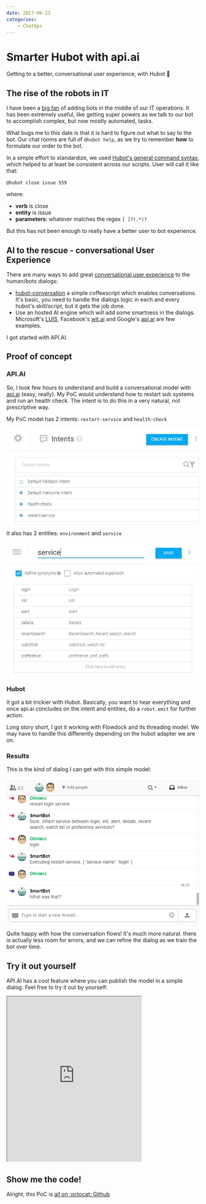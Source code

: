 ```yaml
---
date: 2017-06-23
categories:
    - ChatOps
---
```


# Smarter Hubot with api.ai

Getting to a better, conversational user experience, with Hubot 🤖

<!-- more -->

## The rise of the robots in IT

I have been a [big fan](https://ojacques.github.io/blog/ChatOps-interview/) 
of adding bots in the middle of our IT operations. It has been extremely 
useful, like getting super powers as we talk to our bot to accomplish 
complex, but now mostly automated, tasks.

What bugs me to this date is that it is hard to figure out what to say to the 
bot. Our chat rooms are full of `@hubot help`, as we try to remember **how**
to formulate our order to the bot.

In a simple effort to standardize, we used [Hubot's general command syntax](https://github.com/eedevops/hubot-enterprise/wiki/api#general-command-syntax),
which helped to at least be consistent across our scripts. 
User will call it like that:

```
@hubot close issue 559
```

where:

* **verb** is close
* **entity** is issue
* **parameters**: whatever matches the regex `[ ]?(.*)?`

But this has not been enough to really have a better user to bot experience.

## AI to the rescue - conversational User Experience

There are many ways to add great [conversational user experience](https://medium.com/swlh/conversational-ui-principles-complete-process-of-designing-a-website-chatbot-d0c2a5fee376) to the human/bots
dialogs:

* [hubot-conversation](https://www.npmjs.com/package/hubot-conversation)
a simple coffeescript which enables conversations. It's basic, you need to 
handle the dialogs logic in each and every hubot's skill/script, but it gets 
the job done.
*  Use an hosted AI engine which will add some smartness in the dialogs. Microsoft's
[LUIS](https://www.luis.ai), Facebook's [wit.ai](https://wit.ai) and Google's
[api.ai](https://api.ai) are few examples. 

I got started with API.AI.

## Proof of concept

### API.AI

So, I took few hours to understand and build a conversational model with 
[api.ai](https://api.ai) (easy, really). My PoC would understand how to restart sub systems
and run an health check. The intent is to do this in a very natural, not 
prescriptive way.

My PoC model has 2 intents: `restart-service` and `health-check`

![intents](assets/api.ai.intent.jpg)

It also has 2 entities: `environment` and `service`

![service entity](assets/api.ai.entity.service.jpg)

### Hubot

It got a bit trickier with Hubot. Basically, you want to hear everything 
and once api.ai concludes on the intent and entities, do a `robot.emit` for
further action.

Long story short, I got it working with Flowdock and its threading model.
We may have to handle this differently depending on the hubot adapter we are
on.

### Results

This is the kind of dialog I can get with this simple model:

![dialog](assets/smartbot-api-ai.gif)

Quite happy with how the conversation flows! It's much more natural. there
is actually less room for errors, and we can refine the dialog as we
train the bot over time.

## Try it out yourself

API.AI has a cool feature where you can publish the model in a simple dialog. 
Feel free to try it out by yourself:

<iframe
    width="350"
    height="430"
    src="https://console.api.ai/api-client/demo/embedded/e9fdcda1-c5dc-44df-8f88-ad472dae436e">
</iframe>

## Show me the code!

Alright, this PoC is [all on :octocat: Github](https://github.com/ojacques/hubot-api-ai-poc)


